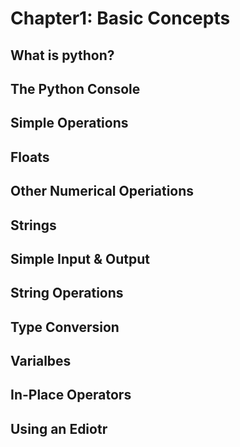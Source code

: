 # Chapter1: Basic Concepts

## What is python?

## The Python Console

## Simple Operations

## Floats

## Other Numerical Operiations

## Strings

## Simple Input & Output

## String Operations

## Type Conversion

## Varialbes

## In-Place Operators

## Using an Ediotr





